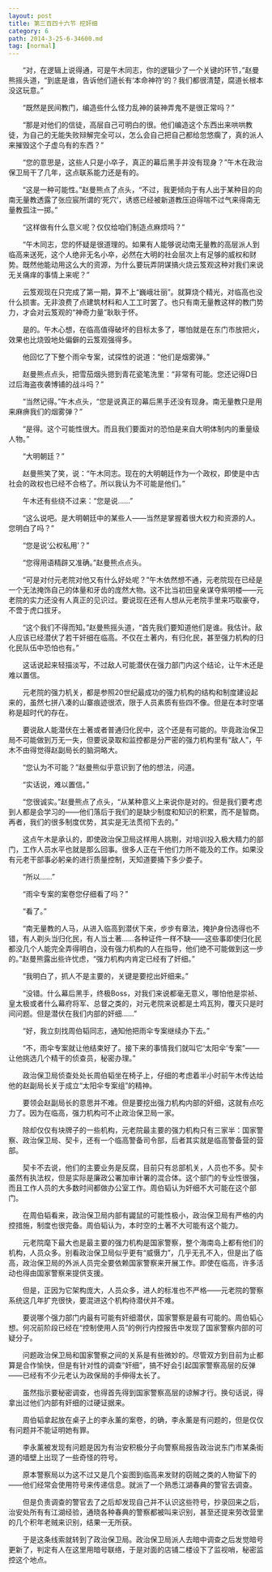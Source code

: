 ```yaml
---
layout: post
title: 第三百四十六节 挖奸细
category: 6
path: 2014-3-25-6-34600.md
tag: [normal]
---
```


　　“对，在逻辑上说得通，可是午木同志，你的逻辑少了一个关键的环节，”赵曼熊摇头道，“到底是谁，告诉他们道长有‘本命神符’的？我们都很清楚，腐道长根本没这玩意。”

　　“既然是民间教门，编造些什么怪力乱神的装神弄鬼不是很正常吗？”

　　“那是对他们的信徒，高层自己可明白的很。他们编造这个东西出来哄哄教徒，为自己的无能失败辩解完全可以，怎么会自己把自己都给忽悠瘸了，真的派人来摧毁这个子虚乌有的东西？”

　　“您的意思是，这些人只是小卒子，真正的幕后黑手并没有现身？”午木在政治保卫局干了几年，这点联系能力还是有的。

　　“这是一种可能性。”赵曼熊点了点头，“不过，我更倾向于有人出于某种目的向南无量教透露了张应宸所谓的‘死穴’，诱惑已经被新道教压迫得喘不过气来得南无量教孤注一掷。”

　　“这样做有什么意义呢？仅仅给咱们制造点麻烦吗？”

　　“午木同志，您的怀疑是很道理的。如果有人能够说动南无量教的高层派人到临高来送死，这个人绝非无名小卒，必然在大明的社会层次上有足够的威权和财势。既然他能动用这么大的资源，为什么要玩弄阴谋搞火烧云笈观这种对我们来说无关痛痒的事情上来呢？”

　　云笈观现在只完成了第一期，算不上“巍峨壮丽”。就算烧个精光，对临高也没什么损害。无非浪费了点建筑材料和人工工时罢了。也只有南无量教这样的教门势力，才会对云笈观的“神奇力量”耿耿于怀。

　　是的。午木心想，在临高值得破坏的目标太多了，哪怕就是在东门市放把火，效果也比烧毁地处偏僻的云笈观强得多。

　　他回忆了下整个雨伞专案，试探性的说道：“他们是烟雾弹。”

　　赵曼熊点点头，把雪茄烟头摁到青花瓷笔洗里：“非常有可能。您还记得D日过后海盗夜袭博铺的战斗吗？”

　　“当然记得。”午木点头，“您是说真正的幕后黑手还没有现身。南无量教只是用来麻痹我们的烟雾弹？”

　　“是得。这个可能性很大。而且我们要面对的恐怕是来自大明体制内的重量级人物。”

　　“大明朝廷？”

　　赵曼熊笑了笑，说：“午木同志。现在的大明朝廷作为一个政权，即使是中古社会的政权也已经不合格了。所以我认为不可能是他们。”

　　午木还有些绕不过来：“您是说……”

　　“这么说吧。是大明朝廷中的某些人——当然是掌握着很大权力和资源的人。您明白了吗？”

　　“您是说‘公权私用’？”

　　“您得用语精辟又准确。”赵曼熊点点头。

　　“可是对付元老院对他又有什么好处呢？”午木依然想不通，元老院现在已经是一个无法掩饰自己的体量和牙齿的庞然大物。这不比当初田皇亲谋夺紫明楼——元老院的实力还没有人真正的见识过。要说现在还有人想从元老院手里来巧取豪夺，不啻于虎口拔牙。

　　“这个我们不得而知。”赵曼熊摇头道，“首先我们要知道他们是谁。我估计。敌人应该已经潜伏了若干奸细在临高。不仅在土著内，有归化民，甚至强力机构的归化民队伍中恐怕也有。”

　　这话说起来轻描淡写，不过敌人可能潜伏在强力部门内这个结论，让午木还是难以置信。

　　元老院的强力机关，都是参照20世纪最成功的强力机构的结构和制度建设起来的，虽然七拼八凑的山寨痕迹很浓，限于人员素质有些四不像。但是在本时空堪称是超时代的存在。

　　要说敌人能潜伏在土著或者普通归化民中，这个还是有可能的。毕竟政治保卫局不可能做到万无一失，但要说录取和监控都是分严密的强力机构里有“敌人”，午木不由得觉得赵副局长的脑洞略大。

　　“您认为不可能？”赵曼熊似乎意识到了他的想法，问道。

　　“实话说，难以置信。”

　　“您很诚实。”赵曼熊点了点头，“从某种意义上来说你是对的。但是我们要考虑到人都是会学习的——他们落后于我们的是缺少制度和知识的积累，而不是智商。再者，我们的很多制度优势，其实是无法贯彻下去的。”

　　这点午木是承认的，即使政治保卫局这样用人挑剔，对培训投入极大精力的部门，工作人员水平也就是那么回事。很多人正在干他们力所不能及的工作。如果没有元老干部事必躬亲的进行质量控制，天知道要捅下多少娄子。

　　“所以……”

　　“雨伞专案的案卷您仔细看了吗？”

　　“看了。”

　　“南无量教的人马，从进入临高到潜伏下来，步步有章法，掩护身份选得也不错，有人剃头当归化民，有人当土著……各种证件一样不缺——这些事即使归化民都没几个人能完全弄得明白，没有强力机构的人在指导，他们绝不可能做到这一步的。”赵曼熊露出些许忧虑，“强力机构内肯定已经有了奸细。”

　　“我明白了，抓人不是主要的，关键是要挖出奸细来。”

　　“没错。什么幕后黑手，终极Boss，对我们来说都毫无意义，哪怕他是崇祯、皇太极或者什么幕府将军、总督之类的，对元老院来说都是土鸡瓦狗，覆灭只是时间问题。但是潜伏在我们内部的奸细……”

　　“好，我立刻找周伯韬同志，通知他把雨伞专案继续办下去。”

　　“不，雨伞专案就让他结束好了。接下来的事情我们就叫它‘太阳伞’专案”——让他挑选几个精干的侦查员，秘密办理。”

　　政治保卫局侦查处处长周伯韬坐在椅子上，仔细的考虑着半小时前午木传达给他的赵副局长关于成立“太阳伞专案组”的精神。

　　要领会赵副局长的意思并不难。但是要挖出强力机构内部的奸细，这就有点吃力了。因为在临高，强力机构可不止政治保卫局一家。

　　除却仅仅有块牌子的一些机构，元老院最主要的强力机构只有三家半：国家警察、政治保卫局、契卡，还有一个临高警备司令部，后者其实就是临高警备营的营部。

　　契卡不去说，他们的主要业务是反腐，目前只有总部机关，人员也不多。契卡虽然有执法权，但是实际是廉政公署加审计署的混合体。这个部门的专业性很强，而且工作人员的大多数时间都做办公室工作。周伯韬认为奸细不大可能在这个部门。

　　在周伯韬看来，政治保卫局内部有鼹鼠的可能性极小，政治保卫局有严格的内控措施，制度也很完备。周伯韬认为，本时空的土著不大可能有这个能力。

　　元老院麾下最大也是最主要的强力机构是国家警察，整个海南岛上都有他们的机构，人员众多。别看政治保卫局似乎更有“威慑力”，几乎无孔不入，但是出了临高，政治保卫局的外派人员完全要依赖国家警察来开展工作。即使在临高，许多活动也得由国家警察来提供支援。

　　但是，正因为它架构庞大，人员众多，进人的标准也不严格——元老院的警察系统这几年扩充很快，要混进这个机构待潜伏并不难。

　　要说哪个强力部门内最有可能有奸细潜伏，国家警察是最有可能的。周伯韬心想。何况前阶段已经在“控制使用人员”的例行内控报告中发现了国家警察内部的可疑分子。

　　问题政治保卫局和国家警察之间的关系是有些微妙的。尽管双方到目前为止都算是合作愉快，但是有针对性的调查“奸细”，搞不好会引起国家警察高层的反弹——已经有不少元老认为政保局的手伸得太长了。

　　虽然指示要秘密调查，也得首先得到国家警察高层的谅解才行。换句话说，得拿出过他们内部有奸细的过硬证据来。

　　周伯韬拿起放在桌子上的李永薰的案卷，的确，李永薰是有问题的，但是仅仅有问题并不能证明她有罪。

　　李永薰被发现有问题是因为有治安积极分子向警察局报告政治说东门市某条街道的墙壁上出现了一些奇怪的符号。

　　原本警察局以为这不过又是几个妄图到临高来发财的窃贼之类的人物留下的——他们经常会使用符号来传递信息。就派了一个熟悉江湖春典的警官去调查。

　　但是负责调查的警官去了之后却发现自己并不认识这些符号，抄录回来之后，治安处所有有江湖经验，通晓各种春典的警察都被叫来识别，甚至还提来劳改营里的几个积年老贼来识别，结果一无所获。

　　于是这条线索就转到了政治保卫局。政治保卫局派人去暗中调查之后发觉暗号更新了，判定有人在这里用暗号联络，于是对面的店铺二楼设下了监视哨，秘密监控这个地点。